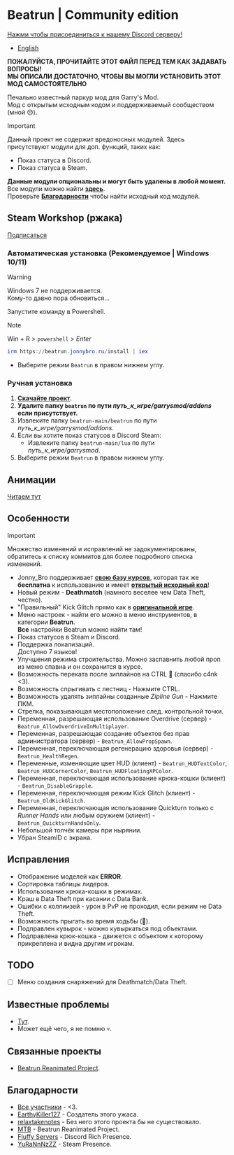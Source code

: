 # Beatrun | Community edition

[Нажми чтобы присоединиться к нашему Discord серверу!](https://discord.gg/93Psubbgsg)

* [English](./README.md)

**ПОЖАЛУЙСТА, ПРОЧИТАЙТЕ ЭТОТ ФАЙЛ ПЕРЕД ТЕМ КАК ЗАДАВАТЬ ВОПРОСЫ!**\
**МЫ ОПИСАЛИ ДОСТАТОЧНО, ЧТОБЫ ВЫ МОГЛИ УСТАНОВИТЬ ЭТОТ МОД САМОСТОЯТЕЛЬНО**

Печально известный паркур мод для Garry's Mod.\
Мод с открытым исходным кодом и поддерживаемый сообществом (мной 😞).

> [!IMPORTANT]
> Данный проект не содержит вредоносных модулей. Здесь присутствуют модули для доп. функций, таких как:
>
> * Показ статуса в Discord.
> * Показ статуса в Steam.
>
> **Данные модули опциональны и могут быть удалены в любой момент.**\
> Все модули можно найти **[здесь](https://github.com/JonnyBro/beatrun/tree/main/lua/bin)**.\
> Проверьте **[Благодарности](#благодарности)** чтобы найти исходный код модулей.

## Steam Workshop (ржака)

[Подписаться](https://steamcommunity.com/sharedfiles/filedetails/?id=3290421288)

### Автоматическая установка (Рекомендуемое | Windows 10/11)

> [!WARNING]
> Windows 7 не поддерживается.\
> Кому-то давно пора обновиться...

Запустите команду в Powershell.
> [!NOTE]
> Win + R > `powershell` > *Enter*

```powershell
irm https://beatrun.jonnybro.ru/install | iex
```

* Выберите режим `Beatrun` в правом нижнем углу.

### Ручная установка

1. **[Скачайте проект](https://github.com/JonnyBro/beatrun/archive/refs/heads/master.zip)**.
2. **Удалите папку `beatrun` по пути *путь_к_игре/garrysmod/addons* если присутствует.**
3. Извлеките папку `beatrun-main/beatrun` по пути *путь_к_игре/garrysmod/addons*.
4. Если вы хотите показ статусов в Discord Steam:
   * Извлеките папку `beatrun-main/lua` по пути *путь_к_игре/garrysmod*.
5. Выберите режим `Beatrun` в правом нижнем углу.

## Анимации

[Читаем тут](beatrun/README.md)

## Особенности

> [!IMPORTANT]
> Множество изменений и исправлений не задокументированы, обратитесь к списку коммитов для более подробного списка изменений.

* Jonny_Bro поддерживает **[свою базу курсов](https://courses.jonnybro.ru)**, которая так же **бесплатна** к использованию и имеет **[открытый исходный код](https://git.jonnybro.ru/jonny_bro/beatrun-courses-server-express)**!
* Новый режим - **Deathmatch** (намного веселее чем Data Theft, честно).
* "Правильный" Kick Glitch прямо как в **[оригинальной игре](https://www.youtube.com/watch?v=zK5y3NBUStc)**.
* Меню настроек - найти его можно в меню инструментов, в категории **Beatrun**.\
  **Все** настройки Beatrun можно найти там!
* Показ статусов в Steam и Discord.
* Поддержка локализаций.\
  Доступно 7 языков!
* Улучшения режима строительства.
  Можно заспавнить любой проп из меню спавна и он сохранится в курсе.
* Возможность переката после зиплайнов на CTRL 🤯 (спасибо c4nk <3).
* Возможность спрыгивать с лестниц - Нажмите CTRL.
* Возможность удалять зиплайны созданные *Zipline Gun* - Нажмите ПКМ.
* Стрелка, показывающая местоположение след. контрольной точки.
* Переменная, разрешающая использование Overdrive (сервер) - `Beatrun_AllowOverdriveInMultiplayer`.
* Переменная, разрешающая создание объектов без прав администратора (сервер) - `Beatrun_AllowPropSpawn`.
* Переменная, переключающая регенерацию здоровья (сервер) - `Beatrun_HealthRegen`.
* Переменные, изменяющие цвет HUD (клиент) - `Beatrun_HUDTextColor`, `Beatrun_HUDCornerColor`, `Beatrun_HUDFloatingXPColor`.
* Переменная, переключающая использование крюка-кошки (клиент) - `Beatrun_DisableGrapple`.
* Переменная, переключающая режим Kick Glitch (клиент) - `Beatrun_OldKickGlitch`.
* Переменная, переключающая использование Quickturn только с *Runner Hands* или любым оружием (клиент) - `Beatrun_QuickturnHandsOnly`.
* Небольшой толчёк камеры при нырянии.
* Убран SteamID с экрана.

## Исправления

* Отображение моделей как **ERROR**.
* Сортировка таблицы лидеров.
* Использование крюка-кошки в режимах.
* Краш в Data Theft при касании с Data Bank.
* Ошибки с коллиизей - урон в PvP не проходил, если режим не Data Theft.
* Возможность прыгать во время ходьбы (🤷).
* Подправлен кувырок - можно кувыркаться под объектами.
* Подправлена крюк-кошка - движется с объектом к которому прикреплена и видна другим игрокам.

## TODO

* [ ] Меню создания снаряжений для Deathmatch/Data Theft.

## Известные проблемы

* [Тут](https://github.com/JonnyBro/beatrun/issues).
* Может ещё чего, я не помню 💀.

## Связанные проекты

* [Beatrun Reanimated Project](https://github.com/JonnyBro/beatrun-anims).

## Благодарности

* [Все участники](https://github.com/JonnyBro/beatrun/graphs/contributors) - <3.
* [EarthyKiller127](https://www.youtube.com/channel/UCiFqPwGo4x0J65xafIaECDQ) - Создатель этого ужаса.
* [relaxtakenotes](https://github.com/relaxtakenotes) - Без него этого проекта бы не существовало.
* [MTB](https://www.youtube.com/@MTB396) - Beatrun Reanimated Project.
* [Fluffy Servers](https://github.com/fluffy-servers/gmod-discord-rpc) - Discord Rich Presence.
* [YuRaNnNzZZ](https://github.com/YuRaNnNzZZ/gmcl_steamrichpresencer) - Steam Presence.
